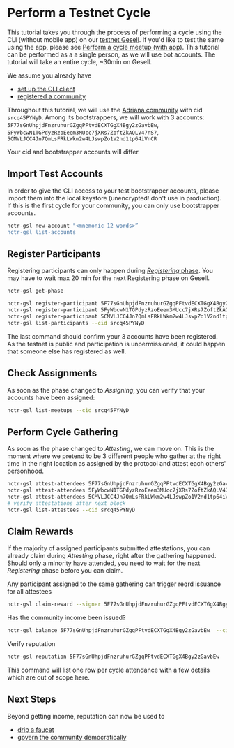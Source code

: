 # Perform a Testnet Cycle

This tutorial takes you through the process of performing a cycle using the CLI (without mobile app) on our [testnet Gesell](./testnet-gesell.md). If you'd like to test the same using the app, please see [Perform a cycle meetup (with app)](./app-meetup.md). This tutorial can be performed as a a single person, as we will use bot accounts. The tutorial will take an entire cycle, ~30min on Gesell.

We assume you already have 
* [set up the CLI client](./tutorials-cli.md)
* [registered a community](./tutorials-register-community.md)

Throughout this tutorial, we will use the [Adriana community](https://explorer.encointer.org/?rpc=wss%3A%2F%2Fgesell.encointer.org) with cid `srcq45PYNyD`. Among its bootstrappers, we will work with 3 accounts: `5F77sGnUhpjdFnzruhurGZgqPFtvdECXTGgX4Bgy2zGavbEw`, `5FyWbcwN1TGPdyzRzoEeem3MUcc7jXRs7ZoftZkAQLV47nS7`, `5CMVLJCC4Jn7QmLsFRkLWkm2w4LJswpZo1V2nd1tp64iVnCR`

Your cid and bootstrapper accounts will differ.


## Import Test Accounts

In order to give the CLI access to your test bootstrapper accounts, please import them into the local keystore (unencrypted! don't use in production).
If this is the first cycle for your community, you can only use bootstrapper accounts. 

```bash
nctr-gsl new-account "<mnemonic 12 words>”
nctr-gsl list-accounts
```

## Register Participants

Registering participants can only happen during [*Registering* phase](./protocol-ceremony-cycle.md). You may have to wait max 20 min for the next Registering phase on Gesell.

```bash
nctr-gsl get-phase

nctr-gsl register-participant 5F77sGnUhpjdFnzruhurGZgqPFtvdECXTGgX4Bgy2zGavbEw --cid srcq45PYNyD
nctr-gsl register-participant 5FyWbcwN1TGPdyzRzoEeem3MUcc7jXRs7ZoftZkAQLV47nS7 --cid srcq45PYNyD
nctr-gsl register-participant 5CMVLJCC4Jn7QmLsFRkLWkm2w4LJswpZo1V2nd1tp64iVnCR --cid srcq45PYNyD
nctr-gsl list-participants --cid srcq45PYNyD
```

The last command should confirm your 3 accounts have been registered. As the testnet is public and participation is unpermissioned, it could happen that someone else has registered as well.

## Check Assignments

As soon as the phase changed to *Assigning*, you can verify that your accounts have been assigned:

```bash
nctr-gsl list-meetups --cid srcq45PYNyD
```

## Perform Cycle Gathering
As soon as the phase changed to *Attesting*, we can move on. This is the moment where we pretend to be 3 different people who gather at the right time in the right location as assigned by the protocol and attest each others' personhood.

```bash
nctr-gsl attest-attendees 5F77sGnUhpjdFnzruhurGZgqPFtvdECXTGgX4Bgy2zGavbEw 5FyWbcwN1TGPdyzRzoEeem3MUcc7jXRs7ZoftZkAQLV47nS7 5CMVLJCC4Jn7QmLsFRkLWkm2w4LJswpZo1V2nd1tp64iVnCR --cid srcq45PYNyD
nctr-gsl attest-attendees 5FyWbcwN1TGPdyzRzoEeem3MUcc7jXRs7ZoftZkAQLV47nS7 5CMVLJCC4Jn7QmLsFRkLWkm2w4LJswpZo1V2nd1tp64iVnCR 5F77sGnUhpjdFnzruhurGZgqPFtvdECXTGgX4Bgy2zGavbEw --cid srcq45PYNyD
nctr-gsl attest-attendees 5CMVLJCC4Jn7QmLsFRkLWkm2w4LJswpZo1V2nd1tp64iVnCR 5F77sGnUhpjdFnzruhurGZgqPFtvdECXTGgX4Bgy2zGavbEw 5FyWbcwN1TGPdyzRzoEeem3MUcc7jXRs7ZoftZkAQLV47nS7 --cid srcq45PYNyD
# verify attestations after next block
nctr-gsl list-attestees --cid srcq45PYNyD
```

## Claim Rewards

If the majority of assigned participants submitted attestations, you can already claim during *Attesting* phase, right after the gathering happened. Should only a minority have attended, you need to wait for the next *Registering* phase before you can claim.

Any participant assigned to the same gathering can trigger reqrd issuance for all attestees

```bash
nctr-gsl claim-reward --signer 5F77sGnUhpjdFnzruhurGZgqPFtvdECXTGgX4Bgy2zGavbEw --cid srcq45PYNyD
```

Has the community income been issued?
```bash
nctr-gsl balance 5F77sGnUhpjdFnzruhurGZgqPFtvdECXTGgX4Bgy2zGavbEw  --cid srcq45PYNyD
```

Verify reputation
```bash
nctr-gsl reputation 5F77sGnUhpjdFnzruhurGZgqPFtvdECXTGgX4Bgy2zGavbEw
```
This command will list one row per cycle attendance with a few details which are out of scope here.

## Next Steps

Beyond getting income, reputation can now be used to 
* [drip a faucet](./tutorials-faucets.md)
* [govern the community democratically](./tutorials-democracy.md)
